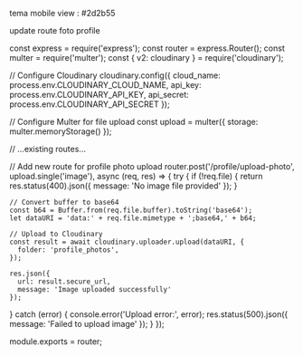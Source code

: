 tema mobile view : #2d2b55

update route foto profile 

const express = require('express');
const router = express.Router();
const multer = require('multer');
const { v2: cloudinary } = require('cloudinary');

// Configure Cloudinary
cloudinary.config({
  cloud_name: process.env.CLOUDINARY_CLOUD_NAME,
  api_key: process.env.CLOUDINARY_API_KEY,
  api_secret: process.env.CLOUDINARY_API_SECRET
});

// Configure Multer for file upload
const upload = multer({ storage: multer.memoryStorage() });

// ...existing routes...

// Add new route for profile photo upload
router.post('/profile/upload-photo', upload.single('image'), async (req, res) => {
  try {
    if (!req.file) {
      return res.status(400).json({ message: 'No image file provided' });
    }

    // Convert buffer to base64
    const b64 = Buffer.from(req.file.buffer).toString('base64');
    let dataURI = 'data:' + req.file.mimetype + ';base64,' + b64;

    // Upload to Cloudinary
    const result = await cloudinary.uploader.upload(dataURI, {
      folder: 'profile_photos',
    });

    res.json({ 
      url: result.secure_url,
      message: 'Image uploaded successfully' 
    });
  } catch (error) {
    console.error('Upload error:', error);
    res.status(500).json({ message: 'Failed to upload image' });
  }
});

module.exports = router;
